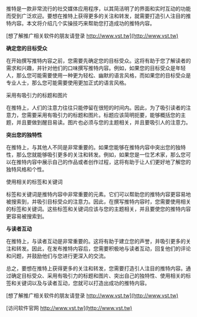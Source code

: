 推特是一款非常流行的社交媒体应用程序，以其简洁明了的界面和实时互动的功能而受到广泛欢迎。要想在推特上获得更多的关注和转发，就需要打造引人注目的推特内容。本文将介绍几个实操技巧来帮助您打造成功的推特内容。

[想了解推广相关软件的朋友请登录 http://www.vst.tw](http://www.vst.tw)

**确定您的目标受众**

在开始撰写推特内容之前，您需要先确定您的目标受众。这将有助于您了解读者的需求和兴趣，并针对他们的口味撰写推特内容。例如，如果您的目标受众是年轻人，那么您可能需要使用一种更为轻松、幽默的语言风格，而如果您的目标受众是专业人士，那么您可能需要使用更加正式的语言风格。

采用有吸引力的标题和图片

在推特上，人们的注意力往往只能停留在很短的时间内。因此，为了吸引读者的注意力，您需要采用有吸引力的标题和图片。标题应该简明扼要，能够概括您的主题，并且要做到醒目易读。图片也必须与您的主题相关，并且要吸引人的注意力。

**突出您的独特性**

在推特上，与其他人不同是非常重要的。如果您能够在推特内容中突出您的独特性，那么您就能够吸引更多的关注和转发。例如，如果您是一位艺术家，那么您可以在推特内容中展示自己的作品或者创作过程，这将有助于让人们更好地了解您的独特风格和个性。

使用相关的标签和关键词

标签和关键词是推特内容中非常重要的元素。它们可以帮助您的推特内容更容易地被搜索到，并吸引目标受众的注意力。因此，在撰写推特内容时，您需要使用相关的标签和关键词。这些标签和关键词应该与您的主题相关，并且要使您的推特内容更容易被搜索到。

**与读者互动**

在推特上，与读者互动是非常重要的。这将有助于建立您的声誉，并吸引更多的关注和转发。因此，在发布推特内容后，您需要积极地与读者互动，回复他们的评论和问题，并鼓励他们与您进行更深入的交流。

总之，要想在推特上获得更多的关注和转发，您需要打造引人注目的推特内容。通过确定目标受众、采用有吸引力的标题和图片、突出自己的独特性、使用相关的标签和关键词以及与读者互动，您就可以打造出成功的推特内容。

[想了解推广相关软件的朋友请登录 http://www.vst.tw](http://www.vst.tw)


[访问软件官网 http://www.vst.tw](http://www.vst.tw)
